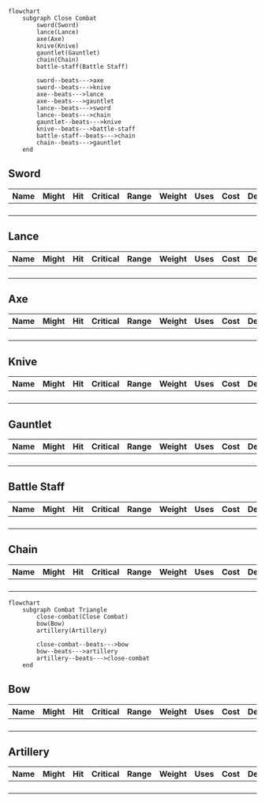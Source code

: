 ```mermaid
flowchart
	subgraph Close Combat
		sword(Sword)
		lance(Lance)
		axe(Axe)
		knive(Knive)
		gauntlet(Gauntlet)
		chain(Chain)
		battle-staff(Battle Staff)
		
		sword--beats--->axe
		sword--beats--->knive
		axe--beats--->lance
		axe--beats--->gauntlet
		lance--beats--->sword
		lance--beats--->chain
		gauntlet--beats--->knive
		knive--beats--->battle-staff
		battle-staff--beats--->chain
		chain--beats--->gauntlet
	end
```

## Sword

| Name | Might | Hit  | Critical | Range | Weight | Uses | Cost | Description |
| ---- | ----- | ---- | -------- | ----- | ------ | ---- | ---- | ----------- |
|      |       |      |          |       |        |      |      |             |
|      |       |      |          |       |        |      |      |             |
|      |       |      |          |       |        |      |      |             |
|      |       |      |          |       |        |      |      |             |

## Lance

| Name | Might | Hit  | Critical | Range | Weight | Uses | Cost | Description |
| ---- | ----- | ---- | -------- | ----- | ------ | ---- | ---- | ----------- |
|      |       |      |          |       |        |      |      |             |
|      |       |      |          |       |        |      |      |             |
|      |       |      |          |       |        |      |      |             |
|      |       |      |          |       |        |      |      |             |

## Axe

| Name | Might | Hit  | Critical | Range | Weight | Uses | Cost | Description |
| ---- | ----- | ---- | -------- | ----- | ------ | ---- | ---- | ----------- |
|      |       |      |          |       |        |      |      |             |
|      |       |      |          |       |        |      |      |             |
|      |       |      |          |       |        |      |      |             |
|      |       |      |          |       |        |      |      |             |

## Knive

| Name | Might | Hit  | Critical | Range | Weight | Uses | Cost | Description |
| ---- | ----- | ---- | -------- | ----- | ------ | ---- | ---- | ----------- |
|      |       |      |          |       |        |      |      |             |
|      |       |      |          |       |        |      |      |             |
|      |       |      |          |       |        |      |      |             |
|      |       |      |          |       |        |      |      |             |

## Gauntlet

| Name | Might | Hit  | Critical | Range | Weight | Uses | Cost | Description |
| ---- | ----- | ---- | -------- | ----- | ------ | ---- | ---- | ----------- |
|      |       |      |          |       |        |      |      |             |
|      |       |      |          |       |        |      |      |             |
|      |       |      |          |       |        |      |      |             |
|      |       |      |          |       |        |      |      |             |

## Battle Staff

| Name | Might | Hit  | Critical | Range | Weight | Uses | Cost | Description |
| ---- | ----- | ---- | -------- | ----- | ------ | ---- | ---- | ----------- |
|      |       |      |          |       |        |      |      |             |
|      |       |      |          |       |        |      |      |             |
|      |       |      |          |       |        |      |      |             |
|      |       |      |          |       |        |      |      |             |

## Chain

| Name | Might | Hit  | Critical | Range | Weight | Uses | Cost | Description |
| ---- | ----- | ---- | -------- | ----- | ------ | ---- | ---- | ----------- |
|      |       |      |          |       |        |      |      |             |
|      |       |      |          |       |        |      |      |             |
|      |       |      |          |       |        |      |      |             |
|      |       |      |          |       |        |      |      |             |

```mermaid
flowchart
	subgraph Combat Triangle
		close-combat(Close Combat)
		bow(Bow)
		artillery(Artillery)
		
		close-combat--beats--->bow
		bow--beats--->artillery
		artillery--beats--->close-combat
	end
```

## Bow

| Name | Might | Hit  | Critical | Range | Weight | Uses | Cost | Description |
| ---- | ----- | ---- | -------- | ----- | ------ | ---- | ---- | ----------- |
|      |       |      |          |       |        |      |      |             |
|      |       |      |          |       |        |      |      |             |
|      |       |      |          |       |        |      |      |             |
|      |       |      |          |       |        |      |      |             |

## Artillery

| Name | Might | Hit  | Critical | Range | Weight | Uses | Cost | Description |
| ---- | ----- | ---- | -------- | ----- | ------ | ---- | ---- | ----------- |
|      |       |      |          |       |        |      |      |             |
|      |       |      |          |       |        |      |      |             |
|      |       |      |          |       |        |      |      |             |
|      |       |      |          |       |        |      |      |             |